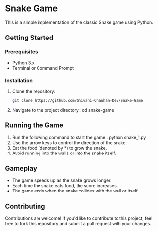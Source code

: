 # Snake Game

This is a simple implementation of the classic Snake game using Python.

## Getting Started

### Prerequisites

- Python 3.x
- Terminal or Command Prompt

### Installation

1. Clone the repository:

   ```bash
   git clone https://github.com/Shivani-Chauhan-Dev/Snake-Game
1. Navigate to the project directory : cd snake-game

## Running the Game

1. Run the following command to start the game : python snake_1.py
2. Use the arrow keys to control the direction of the snake.
3. Eat the food (denoted by *) to grow the snake.
4. Avoid running into the walls or into the snake itself.

## Gameplay

- The game speeds up as the snake grows longer.
- Each time the snake eats food, the score increases.
- The game ends when the snake collides with the wall or itself.


## Contributing
Contributions are welcome! If you'd like to contribute to this project, feel free to fork this repository and submit a pull request with your changes.
